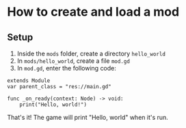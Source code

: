 # How to create and load a mod

## Setup
1. Inside the `mods` folder, create a directory `hello_world`
2. In `mods/hello_world`, create a file `mod.gd`
3. In `mod.gd`, enter the following code:
```
extends Module
var parent_class = "res://main.gd"

func _on_ready(context: Node) -> void:
    print("Hello, world!")
```

That's it! The game will print "Hello, world" when it's run.